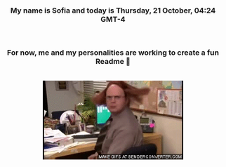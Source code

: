


<div align="center">
<h3 >My name is Sofia and today is Thursday, 21 October, 04:24 GMT-4</h3><br>
<h3 >For now, me and my personalities are working to create a fun Readme 👋
</h3><br>
<img src='img/dwight.gif' alt='working...'/>
</div>
